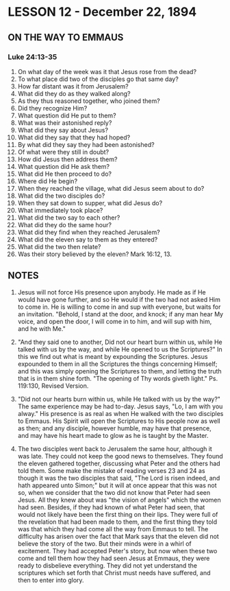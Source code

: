 # LESSON 12 - December 22, 1894

## ON THE WAY TO EMMAUS
### Luke 24:13-35

1. On what day of the week was it that Jesus rose from the dead?
2. To what place did two of the disciples go that same day?
3. How far distant was it from Jerusalem?
4. What did they do as they walked along?
5. As they thus reasoned together, who joined them?
6. Did they recognize Him?
7. What question did He put to them?
8. What was their astonished reply?
9. What did they say about Jesus?
10. What did they say that they had hoped?
11. By what did they say they had been astonished?
12. Of what were they still in doubt?
13. How did Jesus then address them?
14. What question did He ask them?
15. What did He then proceed to do?
16. Where did He begin?
17. When they reached the village, what did Jesus seem about to do?
18. What did the two disciples do?
19. When they sat down to supper, what did Jesus do?
20. What immediately took place?
21. What did the two say to each other?
22. What did they do the same hour?
23. What did they find when they reached Jerusalem?
24. What did the eleven say to them as they entered?
25. What did the two then relate?
26. Was their story believed by the eleven? Mark 16:12, 13.

## NOTES

1. Jesus will not force His presence upon anybody. He made as if He would have gone further, and so He would if the two had not asked Him to come in. He is willing to come in and sup with everyone, but waits for an invitation. "Behold, I stand at the door, and knock; if any man hear My voice, and open the door, I will come in to him, and will sup with him, and he with Me."

2. "And they said one to another, Did not our heart burn within us, while He talked with us by the way, and while He opened to us the Scriptures?" In this we find out what is meant by expounding the Scriptures. Jesus expounded to them in all the Scriptures the things concerning Himself; and this was simply opening the Scriptures to them, and letting the truth that is in them shine forth. "The opening of Thy words giveth light." Ps. 119:130, Revised Version.

3. "Did not our hearts burn within us, while He talked with us by the way?" The same experience may be had to-day. Jesus says, "Lo, I am with you alway." His presence is as real as when He walked with the two disciples to Emmaus. His Spirit will open the Scriptures to His people now as well as then; and any disciple, however humble, may have that presence, and may have his heart made to glow as he is taught by the Master.

4. The two disciples went back to Jerusalem the same hour, although it was late. They could not keep the good news to themselves. They found the eleven gathered together, discussing what Peter and the others had told them. Some make the mistake of reading verses 23 and 24 as though it was the two disciples that said, "The Lord is risen indeed, and hath appeared unto Simon;" but it will at once appear that this was not so, when we consider that the two did not know that Peter had seen Jesus. All they knew about was "the vision of angels" which the women had seen. Besides, if they had known of what Peter had seen, that would not likely have been the first thing on their lips. They were full of the revelation that had been made to them, and the first thing they told was that which they had come all the way from Emmaus to tell. The difficulty has arisen over the fact that Mark says that the eleven did not believe the story of the two. But their minds were in a whirl of excitement. They had accepted Peter's story, but now when these two come and tell them how they had seen Jesus at Emmaus, they were ready to disbelieve everything. They did not yet understand the scriptures which set forth that Christ must needs have suffered, and then to enter into glory.